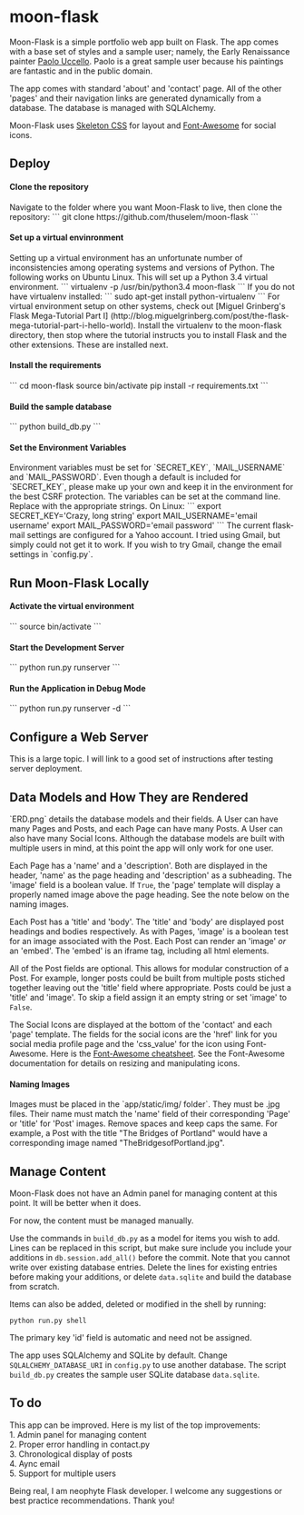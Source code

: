 # moon-flask

Moon-Flask is a simple portfolio web app built on Flask. The app comes with a base set of styles and a sample user; namely, the Early Renaissance painter [Paolo Uccello](https://en.wikipedia.org/wiki/Paolo_Uccello). Paolo is a great sample user because his paintings are fantastic and in the public domain.

The app comes with standard 'about' and 'contact' page. All of the other 'pages' and their navigation links are generated dynamically from a database. The database is managed with SQLAlchemy.

Moon-Flask uses [Skeleton CSS](http://getskeleton.com/) for layout and [Font-Awesome](https://fortawesome.github.io/Font-Awesome/) for social icons. 

<h2>Deploy</h2>
<h4>Clone the repository</h4>
Navigate to the folder where you want Moon-Flask to live, then clone the repository:
```
git clone https://github.com/thuselem/moon-flask
```

<h4>Set up a virtual envinronment</h4>
Setting up a virtual environment has an unfortunate number of inconsistencies among operating systems and versions of Python. The following works on Ubuntu Linux. This will set up a Python 3.4 virtual environment.
```
virtualenv -p /usr/bin/python3.4 moon-flask
```
If you do not have virtualenv installed:
```
sudo apt-get install python-virtualenv
```
For virtual environment setup on other systems, check out [Miguel Grinberg's Flask Mega-Tutorial Part I] (http://blog.miguelgrinberg.com/post/the-flask-mega-tutorial-part-i-hello-world). Install the virtualenv to the moon-flask directory, then stop where the tutorial instructs you to install Flask and the other extensions. These are installed next.

<h4>Install the requirements</h4>
```
cd moon-flask
source bin/activate
pip install -r requirements.txt
```

<h4>Build the sample database</h4>
```
python build_db.py
```

<h4>Set the Environment Variables</h4>
Environment variables must be set for `SECRET_KEY`, `MAIL_USERNAME` and `MAIL_PASSWORD`. Even though a default is included for `SECRET_KEY`, please make up your own and keep it in the environment for the best CSRF protection. The variables can be set at the command line. Replace with the appropriate strings. On Linux:
```
export SECRET_KEY='Crazy, long string'
export MAIL_USERNAME='email username'
export MAIL_PASSWORD='email password'
```
The current flask-mail settings are configured for a Yahoo account. I tried using Gmail, but simply could not get it to work. If you wish to try Gmail, change the email settings in `config.py`.

<h2>Run Moon-Flask Locally</h2>
<h4>Activate the virtual environment</h4>
```
source bin/activate
```
<h4>Start the Development Server</h4>
```
python run.py runserver
```
<h4>Run the Application in Debug Mode</h4>
```
python run.py runserver -d
```

<h2>Configure a Web Server</h2>
This is a large topic. I will link to a good set of instructions after testing server deployment.

<h2>Data Models and How They are Rendered</h2>
`ERD.png` details the database models and their fields. A User can have many Pages and Posts, and each Page can have many Posts. A User can also have many Social Icons. Although the database models are built with multiple users in mind, at this point the app will only work for one user.

Each Page has a 'name' and a 'description'. Both are displayed in the header, 'name' as the page heading and 'description' as a subheading. The 'image' field is a boolean value. If `True`, the 'page' template will display a properly named image above the page heading. See the note below on the naming images.

Each Post has a 'title' and 'body'. The 'title' and 'body' are displayed post headings and bodies respectively. As with Pages, 'image' is a boolean test for an image associated with the Post. Each Post can render an 'image' <i>or</i> an 'embed'. The 'embed' is an iframe tag, including all html elements.

All of the Post fields are optional. This allows for modular construction of a Post. For example, longer posts could be built from multiple posts stiched together leaving out the 'title' field where appropriate. Posts could be just a 'title' and 'image'. To skip a field assign it an empty string or set 'image' to `False`.

The Social Icons are displayed at the bottom of the 'contact' and each 'page' template. The fields for the social icons are the 'href' link for you social media profile page and the 'css_value' for the icon using Font-Awesome. Here is the [Font-Awesome cheatsheet](https://fortawesome.github.io/Font-Awesome/cheatsheet/). See the Font-Awesome documentation for details on resizing and manipulating icons.

<h4>Naming Images</h4>
Images must be placed in the `app/static/img/ folder`. They must be .jpg files. Their name must match the 'name' field of their corresponding 'Page' or 'title' for 'Post' images. Remove spaces and keep caps the same. For example, a Post with the title "The Bridges of Portland" would have a corresponding image named "TheBridgesofPortland.jpg".

<h2>Manage Content</h2>
Moon-Flask does not have an Admin panel for managing content at this point. It will be better when it does. 

For now, the content must be managed manually.

Use the commands in `build_db.py` as a model for items you wish to add. Lines can be replaced in this script, but make sure include you include your additions in `db.session.add_all()` before the commit. Note that you cannot write over existing database entries. Delete the lines for existing entries before making your additions, or delete `data.sqlite` and build the database from scratch.

Items can also be added, deleted or modified in the shell by running:
```
python run.py shell
```
The primary key 'id' field is automatic and need not be assigned.

The app uses SQLAlchemy and SQLite by default. Change `SQLALCHEMY_DATABASE_URI` in `config.py` to use another database. The script `build_db.py` creates the sample user SQLite database `data.sqlite`.

<h2>To do</h2>
This app can be improved. Here is my list of the top improvements:<br/>
1. Admin panel for managing content<br/>
2. Proper error handling in contact.py<br/>
3. Chronological display of posts<br/>
4. Aync email<br/>
5. Support for multiple users

Being real, I am neophyte Flask developer. I welcome any suggestions or best practice recommendations. Thank you!
